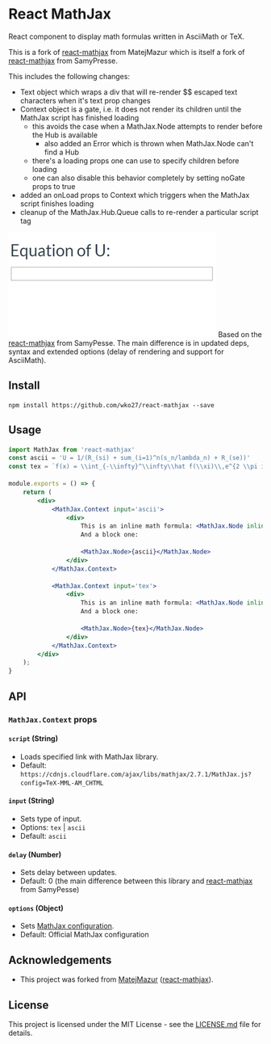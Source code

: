 # React MathJax

React component to display math formulas written in AsciiMath or TeX.

This is a fork of [react-mathjax](https://github.com/MatejMazur/react-mathjax) from MatejMazur which is itself a fork of [react-mathjax](https://github.com/SamyPesse/react-mathjax) from SamyPresse.

This includes the following changes:
* Text object which wraps a div that will re-render $$ escaped text characters when it's text prop changes
* Context object is a gate, i.e. it does not render its children until the MathJax script has finished loading
  * this avoids the case when a MathJax.Node attempts to render before the Hub is available
    * also added an Error which is thrown when MathJax.Node can't find a Hub
  * there's a loading props one can use to specify children before loading
  * one can also disable this behavior completely by setting noGate props to true
* added an onLoad props to Context which triggers when the MathJax script finishes loading
* cleanup of the MathJax.Hub.Queue calls to re-render a particular script tag

![Example of usage](/example.gif)
Based on the [react-mathjax](https://github.com/SamyPesse/react-mathjax) from SamyPesse. The main difference is in updated deps, syntax and extended options (delay of rendering and support for AsciiMath).

## Install
```
npm install https://github.com/wko27/react-mathjax --save
```

## Usage
```jsx
import MathJax from 'react-mathjax'
const ascii = 'U = 1/(R_(si) + sum_(i=1)^n(s_n/lambda_n) + R_(se))'
const tex = `f(x) = \\int_{-\\infty}^\\infty\\hat f(\\xi)\\,e^{2 \\pi i \\xi x}\\,d\\xi`

module.exports = () => {
    return (
        <div>
            <MathJax.Context input='ascii'>
                <div>
                    This is an inline math formula: <MathJax.Node inline>{'a = b'}</MathJax.Node>
                    And a block one:

                    <MathJax.Node>{ascii}</MathJax.Node>
                </div>
            </MathJax.Context>

            <MathJax.Context input='tex'>
                <div>
                    This is an inline math formula: <MathJax.Node inline>{'a = b'}</MathJax.Node>
                    And a block one:

                    <MathJax.Node>{tex}</MathJax.Node>
                </div>
            </MathJax.Context>
        </div>
    );
}
```

## API

### `MathJax.Context` props

#### `script` (String)
- Loads specified link with MathJax library.
- Default: `https://cdnjs.cloudflare.com/ajax/libs/mathjax/2.7.1/MathJax.js?config=TeX-MML-AM_CHTML`

#### `input` (String)
- Sets type of input.
- Options: `tex` | `ascii`
- Default: `ascii`

#### `delay` (Number)
- Sets delay between updates.
- Default: 0 (the main difference between this library and [react-mathjax](https://github.com/SamyPesse/react-mathjax) from SamyPesse)

#### `options` (Object)
- Sets [MathJax configuration](http://docs.mathjax.org/en/latest/options/index.html?highlight=hub.config#configuration-objects). 
- Default: Official MathJax configuration

## Acknowledgements
- This project was forked from [MatejMazur](https://github.com/MatejMazur) ([react-mathjax](https://github.com/MatejMazur/react-mathjax)).

## License
This project is licensed under the MIT License - see the [LICENSE.md](LICENSE.md) file for details.
